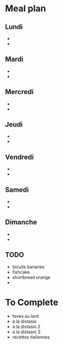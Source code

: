 # Meal plan
## Lundi
- 
- 
## Mardi
- 
- 
## Mercredi
- 
- 
## Jeudi
- 
- 
## Vendredi
- 
- 
## Samedi
- 
- 
## Dimanche
- 
- 



## TODO
- bicuits bananes
- fishcake
- shortbread orange
- 







# To Complete
- feves au lard
- a la distasio
- a la distasio 2
- a la distasio 3
- recettes italiennes
